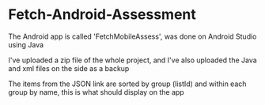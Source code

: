 # Fetch-Android-Assessment

The Android app is called 'FetchMobileAssess', was done on Android Studio using Java

I've uploaded a zip file of the whole project, and I've also uploaded the Java and xml files on the side as a backup

The items from the JSON link are sorted by group (listId) and within each group by name, this is what should display on the app
